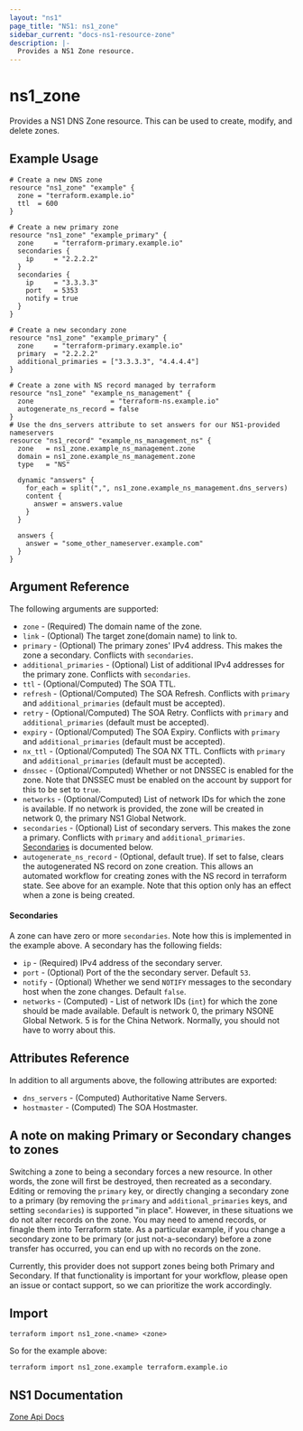 ```yaml
---
layout: "ns1"
page_title: "NS1: ns1_zone"
sidebar_current: "docs-ns1-resource-zone"
description: |-
  Provides a NS1 Zone resource.
---
```


# ns1\_zone

Provides a NS1 DNS Zone resource. This can be used to create, modify, and delete zones.

## Example Usage

```hcl
# Create a new DNS zone
resource "ns1_zone" "example" {
  zone = "terraform.example.io"
  ttl  = 600
}

# Create a new primary zone
resource "ns1_zone" "example_primary" {
  zone     = "terraform-primary.example.io"
  secondaries {
    ip     = "2.2.2.2"
  }
  secondaries {
    ip     = "3.3.3.3"
    port   = 5353
    notify = true
  }
}

# Create a new secondary zone
resource "ns1_zone" "example_primary" {
  zone     = "terraform-primary.example.io"
  primary  = "2.2.2.2"
  additional_primaries = ["3.3.3.3", "4.4.4.4"]
}

# Create a zone with NS record managed by terraform
resource "ns1_zone" "example_ns_management" {
  zone                   = "terraform-ns.example.io"
  autogenerate_ns_record = false
}
# Use the dns_servers attribute to set answers for our NS1-provided nameservers
resource "ns1_record" "example_ns_management_ns" {
  zone   = ns1_zone.example_ns_management.zone
  domain = ns1_zone.example_ns_management.zone
  type   = "NS"

  dynamic "answers" {
    for_each = split(",", ns1_zone.example_ns_management.dns_servers)
    content {
      answer = answers.value
    }
  }

  answers {
    answer = "some_other_nameserver.example.com"
  }
}
```

## Argument Reference

The following arguments are supported:

* `zone` - (Required) The domain name of the zone.
* `link` - (Optional) The target zone(domain name) to link to.
* `primary` - (Optional) The primary zones' IPv4 address. This makes the zone a
  secondary. Conflicts with `secondaries`.
* `additional_primaries` - (Optional) List of additional IPv4 addresses for the primary
  zone. Conflicts with `secondaries`.
* `ttl` - (Optional/Computed) The SOA TTL.
* `refresh` - (Optional/Computed) The SOA Refresh. Conflicts with `primary` and
  `additional_primaries` (default must be accepted).
* `retry` - (Optional/Computed) The SOA Retry. Conflicts with `primary` and
  `additional_primaries` (default must be accepted).
* `expiry` - (Optional/Computed) The SOA Expiry. Conflicts with `primary` and
  `additional_primaries` (default must be accepted).
* `nx_ttl` - (Optional/Computed) The SOA NX TTL. Conflicts with `primary` and
  `additional_primaries` (default must be accepted).
* `dnssec` - (Optional/Computed) Whether or not DNSSEC is enabled for the zone.
  Note that DNSSEC must be enabled on the account by support for this to be set
  to `true`.
* `networks` - (Optional/Computed) List of network IDs for which the zone is
  available. If no network is provided, the zone will be created in network 0,
  the primary NS1 Global Network.
* `secondaries` - (Optional) List of secondary servers. This makes the zone a
  primary. Conflicts with `primary` and `additional_primaries`.
  [Secondaries](#secondaries-1) is documented below.
* `autogenerate_ns_record` - (Optional, default true). If set to false, clears
  the autogenerated NS record on zone creation. This allows an automated
  workflow for creating zones with the NS record in terraform state. See
  above for an example. Note that this option only has an effect when a zone is
  being created.

#### Secondaries

A zone can have zero or more `secondaries`. Note how this is implemented in the
example above. A secondary has the following fields:

* `ip` - (Required) IPv4 address of the secondary server.
* `port` - (Optional) Port of the the secondary server. Default `53`.
* `notify` - (Optional) Whether we send `NOTIFY` messages to the secondary host
  when the zone changes. Default `false`.
* `networks` - (Computed) - List of network IDs (`int`) for which the zone
  should be made available. Default is network 0, the primary NSONE Global
  Network. 5 is for the China Network. Normally, you should not have to worry about this.

## Attributes Reference

In addition to all arguments above, the following attributes are exported:

* `dns_servers` - (Computed) Authoritative Name Servers.
* `hostmaster` - (Computed) The SOA Hostmaster.

## A note on making Primary or Secondary changes to zones

Switching a zone to being a secondary forces a new resource. In other words,
the zone will first be destroyed, then recreated as a secondary.
Editing or removing the `primary` key, or directly changing a secondary zone to
a primary (by removing the `primary` and `additional_primaries` keys, and
setting `secondaries`) is supported "in place". However, in these situations we
do not alter records on the zone. You may need to amend records, or finagle
them into Terraform state. As a particular example, if you change a secondary
zone to be primary (or just not-a-secondary) before a zone transfer has
occurred, you can end up with no records on the zone.

Currently, this provider does not support zones being both Primary and
Secondary. If that functionality is important for your workflow, please open
an issue or contact support, so we can prioritize the work accordingly.

## Import

`terraform import ns1_zone.<name> <zone>`

So for the example above:

`terraform import ns1_zone.example terraform.example.io`

## NS1 Documentation

[Zone Api Docs](https://ns1.com/api#zones)
